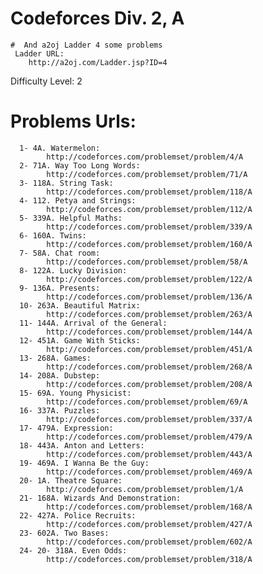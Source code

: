 # Codeforces Div. 2, A
    #  And a2oj Ladder 4 some problems
     Ladder URL:
		http://a2oj.com/Ladder.jsp?ID=4


Difficulty Level: 2 

# Problems Urls:
      1- 4A. Watermelon:
            http://codeforces.com/problemset/problem/4/A
      2- 71A. Way Too Long Words:
            http://codeforces.com/problemset/problem/71/A
      3- 118A. String Task:
            http://codeforces.com/problemset/problem/118/A
      4- 112. Petya and Strings:
            http://codeforces.com/problemset/problem/112/A
      5- 339A. Helpful Maths:
            http://codeforces.com/problemset/problem/339/A
      6- 160A. Twins:
            http://codeforces.com/problemset/problem/160/A
      7- 58A. Chat room:
            http://codeforces.com/problemset/problem/58/A
      8- 122A. Lucky Division:
            http://codeforces.com/problemset/problem/122/A
      9- 136A. Presents:
            http://codeforces.com/problemset/problem/136/A
      10- 263A. Beautiful Matrix:
            http://codeforces.com/problemset/problem/263/A
      11- 144A. Arrival of the General:
            http://codeforces.com/problemset/problem/144/A
      12- 451A. Game With Sticks:
            http://codeforces.com/problemset/problem/451/A
      13- 268A. Games:
            http://codeforces.com/problemset/problem/268/A
      14- 208A. Dubstep:
            http://codeforces.com/problemset/problem/208/A
      15- 69A. Young Physicist:
            http://codeforces.com/problemset/problem/69/A
      16- 337A. Puzzles:
            http://codeforces.com/problemset/problem/337/A
      17- 479A. Expression:
            http://codeforces.com/problemset/problem/479/A
      18- 443A. Anton and Letters:
            http://codeforces.com/problemset/problem/443/A
      19- 469A. I Wanna Be the Guy:
            http://codeforces.com/problemset/problem/469/A
      20- 1A. Theatre Square:
            http://codeforces.com/problemset/problem/1/A
      21- 168A. Wizards And Demonstration:
            http://codeforces.com/problemset/problem/168/A
      22- 427A. Police Recruits:
            http://codeforces.com/problemset/problem/427/A
      23- 602A. Two Bases:
            http://codeforces.com/problemset/problem/602/A
      24- 20- 318A. Even Odds:
            http://codeforces.com/problemset/problem/318/A
